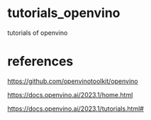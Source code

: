 # tutorials_openvino
tutorials of openvino

# references

https://github.com/openvinotoolkit/openvino

https://docs.openvino.ai/2023.1/home.html

https://docs.openvino.ai/2023.1/tutorials.html#
